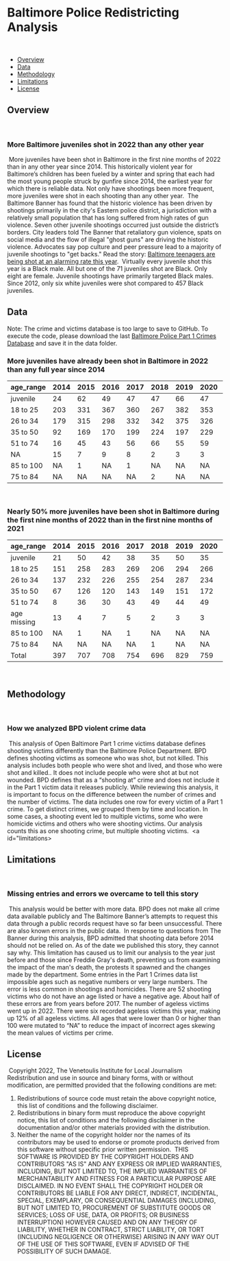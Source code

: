 Baltimore Police Redistricting Analysis
================
​
 - [Overview](#overview)
 - [Data](#data)
 - [Methodology](#method)
 - [Limitations](#limitations)
 - [License](#license)
​
## Overview
​
### More Baltimore juveniles shot in 2022 than any other year
​
More juveniles have been shot in Baltimore in the first nine months of 2022 than in any other year since 2014. This historically violent year for Baltimore’s children has been fueled by a winter and spring that each had the most young people struck by gunfire since 2014, the earliest year for which there is reliable data. Not only have shootings been more frequent, more juveniles were shot in each shooting than any other year.
​
The Baltimore Banner has found that the historic violence has been driven by shootings primarily in the city's Eastern police district, a jurisdiction with a relatively small population that has long suffered from high rates of gun violence. Seven other juvenile shootings occurred just outside the district’s borders. City leaders told The Banner that retaliatory gun violence, spats on social media and the flow of illegal "ghost guns" are driving the historic violence. Advocates say pop culture and peer pressure lead to a majority of juvenile shootings to "get backs." Read the story: [Baltimore teenagers are being shot at an alarming rate this year](www.thebaltimorebanner.com/community/criminal-justice/its-hard-watching-so-many-kids-be-gunned-down-baltimore-teenagers-are-being-shot-at-an-alarming-rate-this-year-KDVY2NZXF5F6PODOZFMIVFWCVI/).
​
Virtually every juvenile shot this year is a Black male. All but one of the 71 juveniles shot are Black. Only eight are female. Juvenile shootings have primarily targeted Black males. Since 2012, only six white juveniles were shot compared to 457 Black juveniles.
​
<a id="data"></a>
## Data

Note: The crime and victims database is too large to save to GitHub. To execute the code, please download the last [Baltimore Police Part 1 Crimes Database](https://data.baltimorecity.gov/datasets/part-1-crime-data-/explore) and save it in the data folder.

### More juveniles have already been shot in Baltimore in 2022 than any full year since 2014
age_range | 2014 | 2015 | 2016 | 2017 | 2018 | 2019 | 2020 | 2021 | 2020
--- | --- | --- | --- | --- | --- | --- | --- | --- | ---
juvenile | 24 | 62 | 49 | 47 | 47 | 66 | 47 | 62 | 71
18 to 25 | 203 | 331 | 367 | 360 | 267 | 382 | 353 | 286 | 225
26 to 34 | 179 | 315 | 298 | 332 | 342 | 375 | 326 | 337 | 243
35 to 50 | 92 | 169 | 170 | 199 | 224 | 197 | 229 | 283 | 193
51 to 74 | 16 | 45 | 43 | 56 | 66 | 55 | 59 | 54 | 55
NA | 15 | 7 | 9 | 8 | 2 | 3 | 3 | 2 | 8
85 to 100 | NA | 1 | NA | 1 | NA | NA | NA | NA | NA
75 to 84 | NA | NA | NA | NA | 2 | NA | NA | NA | NA
​
### Nearly 50% more juveniles have been shot in Baltimore during the first nine months of 2022 than in the first nine months of 2021
age_range | 2014 | 2015 | 2016 | 2017 | 2018 | 2019 | 2020 | 2021 | 2020
--- | --- | --- | --- | --- | --- | --- | --- | --- | ---
juvenile | 21 | 50 | 42 | 38 | 35 | 50 | 35 | 48 | 71
18 to 25 | 151 | 258 | 283 | 269 | 206 | 294 | 266 | 190 | 225
26 to 34 | 137 | 232 | 226 | 255 | 254 | 287 | 234 | 252 | 243
35 to 50 | 67 | 126 | 120 | 143 | 149 | 151 | 172 | 214 | 193
51 to 74 | 8 | 36 | 30 | 43 | 49 | 44 | 49 | 40 | 55
age missing | 13 | 4 | 7 | 5 | 2 | 3 | 3 | 2 | 8
85 to 100 | NA | 1 | NA | 1 | NA | NA | NA | NA | NA
75 to 84 | NA | NA | NA | NA | 1 | NA | NA | NA | NA
Total | 397 | 707 | 708 | 754 | 696 | 829 | 759 | 746 | 795
​
<a id="method"></a>
​
## Methodology
​
### How we analyzed BPD violent crime data
​
This analysis of Open Baltimore Part 1 crime victims database defines shooting victims differently than the Baltimore Police Department. BPD defines shooting victims as someone who was shot, but not killed. This analysis includes both people who were shot and lived, and those who were shot and killed.. It does not include people who were shot at but not wounded. BPD defines that as a “shooting at” crime and does not include it in the Part 1 victim data it releases publicly.
​
While reviewing this analysis, it is important to focus on the difference between the number of crimes and the number of victims. The data includes one row for every victim of a Part 1 crime. To get distinct crimes, we grouped them by time and location. In some cases, a shooting event led to multiple victims, some who were homicide victims and others who were shooting victims. Our analysis counts this as one shooting crime, but multiple shooting victims.
​
<a id="limitations></a>
​
## Limitations
​
### Missing entries and errors we overcame to tell this story
​
This analysis would be better with more data. BPD does not make all crime data available publicly and The Baltimore Banner’s attempts to request this data through a public records request have so far been unsuccessful. There are also known errors in the public data.
​
In response to questions from The Banner during this analysis, BPD admitted that shooting data before 2014 should not be relied on. As of the date we published this story, they cannot say why. This limitation has caused us to limit our analysis to the year just before and those since Freddie Gray's death, preventing us from examining the impact of the man's death, the protests it spawned and the changes made by the department.
​
Some entries in the Part 1 Crimes data list impossible ages such as negative numbers or very large numbers. The error is less common in shootings and homicides. There are 52 shooting victims who do not have an age listed or have a negative age. About half of these errors are from years before 2017. The number of ageless victims went up in 2022. There were six recorded ageless victims this year, making up 12% of all ageless victims. All ages that were lower than 0 or higher than 100 were mutated to “NA” to reduce the impact of incorrect ages skewing the mean values of victims per crime.
​
<a id="license"></a>
​
## License
​
Copyright 2022, The Venetoulis Institute for Local Journalism
​
Redistribution and use in source and binary forms, with or without modification, are permitted provided that the following conditions are met:
​
1. Redistributions of source code must retain the above copyright notice, this list of conditions and the following disclaimer.
​
2. Redistributions in binary form must reproduce the above copyright notice, this list of conditions and the following disclaimer in the documentation and/or other materials provided with the distribution.
​
3. Neither the name of the copyright holder nor the names of its contributors may be used to endorse or promote products derived from this software without specific prior written permission.
​
THIS SOFTWARE IS PROVIDED BY THE COPYRIGHT HOLDERS AND CONTRIBUTORS "AS IS" AND ANY EXPRESS OR IMPLIED WARRANTIES, INCLUDING, BUT NOT LIMITED TO, THE IMPLIED WARRANTIES OF MERCHANTABILITY AND FITNESS FOR A PARTICULAR PURPOSE ARE DISCLAIMED. IN NO EVENT SHALL THE COPYRIGHT HOLDER OR CONTRIBUTORS BE LIABLE FOR ANY DIRECT, INDIRECT, INCIDENTAL, SPECIAL, EXEMPLARY, OR CONSEQUENTIAL DAMAGES (INCLUDING, BUT NOT LIMITED TO, PROCUREMENT OF SUBSTITUTE GOODS OR SERVICES; LOSS OF USE, DATA, OR PROFITS; OR BUSINESS INTERRUPTION) HOWEVER CAUSED AND ON ANY THEORY OF LIABILITY, WHETHER IN CONTRACT, STRICT LIABILITY, OR TORT (INCLUDING NEGLIGENCE OR OTHERWISE) ARISING IN ANY WAY OUT OF THE USE OF THIS SOFTWARE, EVEN IF ADVISED OF THE POSSIBILITY OF SUCH DAMAGE.